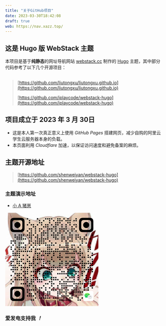 ```yaml
---
title: "关于GitHub项目"
date: 2023-03-30T18:42:08
draft: true
web: https://nav.xazz.top/
---
```


## 这是 Hugo 版 WebStack 主题

本项目是基于**纯静态**的网址导航网站 [webstack.cc](https://github.com/WebStackPage/WebStackPage.github.io) 制作的 [Hugo](https://gohugo.io/) 主题，其中部分代码参考了以下几个开源项目：<br/><br/>


>[https://github.com/liutongxu/liutongxu.github.io](https://github.com/liutongxu/liutongxu.github.io)
>
>[https://github.com/iplaycode/webstack-hugo](https://github.com/iplaycode/webstack-hugo)


## 项目成立于 2023 年 3 月 30日
- 这是本人第一次真正意义上使用 *GitHub Pages* 搭建网页，减少自购的阿里云学生云服务器本身的负载。
- 本页面利用 *Cloudflare* 加速，以保证访问速度和避免备案的麻烦。

## 主题开源地址

> [https://github.com/shenweiyan/webstack-hugo](https://github.com/shenweiyan/webstack-hugo)

### 主题演示地址

- [小 A 猪崽](https://nav.xazz.top/)

![wechat](/assets/images/wechat.png)

### 爱发电支持我 *！*